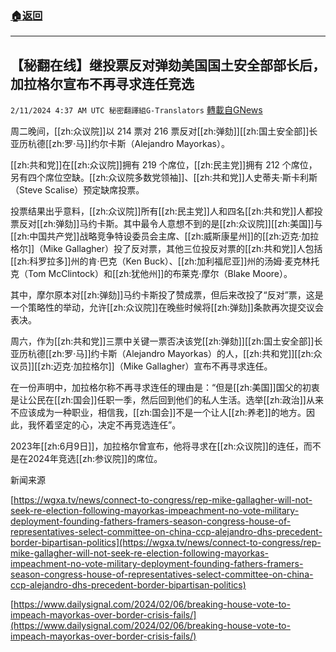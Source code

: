 ###  [:house:返回](README.md)
---


## 【秘翻在线】继投票反对弹劾美国国土安全部部长后，加拉格尔宣布不再寻求连任竞选
`2/11/2024 4:37 AM UTC 秘密翻譯組G-Translators` [轉載自GNews](https://gnews.org/articles/2298167)

周二晚间，[[zh:众议院]]以 214 票对 216 票反对[[zh:弹劾]][[zh:国土安全部]]长亚历杭德[[zh:罗·马]]约尔卡斯（Alejandro Mayorkas）。

[[zh:共和党]]在[[zh:众议院]]拥有 219 个席位，[[zh:民主党]]拥有 212 个席位，另有四个席位空缺。[[zh:众议院多数党领袖]]、[[zh:共和党]]人史蒂夫·斯卡利斯（Steve Scalise）预定缺席投票。

投票结果出乎意料，[[zh:众议院]]所有[[zh:民主党]]人和四名[[zh:共和党]]人都投票反对[[zh:弹劾]]马约卡斯。其中最令人意想不到的是[[zh:众议院]][[zh:美国]]与[[zh:中国共产党]]战略竞争特设委员会主席、[[zh:威斯康星州]]的[[zh:迈克·加拉格尔]]（Mike Gallagher）投了反对票，其他三位投反对票的[[zh:共和党]]人包括[[zh:科罗拉多]]州的肯·巴克（Ken Buck）、[[zh:加利福尼亚]]州的汤姆·麦克林托克（Tom McClintock）和[[zh:犹他州]]的布莱克·摩尔（Blake Moore）。

其中，摩尔原本对[[zh:弹劾]]马约卡斯投了赞成票，但后来改投了“反对”票，这是一个策略性的举动，允许[[zh:众议院]]在晚些时候将[[zh:弹劾]]条款再次提交议会表决。

周六，作为[[zh:共和党]]三票中关键一票否决该党[[zh:弹劾]][[zh:国土安全部]]长亚历杭德[[zh:罗·马]]约卡斯（Alejandro Mayorkas）的人，[[zh:共和党]][[zh:众议员]][[zh:迈克·加拉格尔]]（Mike Gallagher）宣布不再寻求连任。

在一份声明中，加拉格尔称不再寻求连任的理由是：“但是[[zh:美国]]国父的初衷是让公民在[[zh:国会]]任职一季，然后回到他们的私人生活。选举[[zh:政治]]从来不应该成为一种职业，相信我，[[zh:国会]]不是一个让人[[zh:养老]]的地方。因此，我怀着坚定的心，决定不再竞选连任”。

2023年[[zh:6月9日]]，加拉格尔曾宣布，他将寻求在[[zh:众议院]]的连任，而不是在2024年竞选[[zh:参议院]]的席位。

新闻来源

[https://wgxa.tv/news/connect-to-congress/rep-mike-gallagher-will-not-seek-re-election-following-mayorkas-impeachment-no-vote-military-deployment-founding-fathers-framers-season-congress-house-of-representatives-select-committee-on-china-ccp-alejandro-dhs-precedent-border-bipartisan-politics](https://wgxa.tv/news/connect-to-congress/rep-mike-gallagher-will-not-seek-re-election-following-mayorkas-impeachment-no-vote-military-deployment-founding-fathers-framers-season-congress-house-of-representatives-select-committee-on-china-ccp-alejandro-dhs-precedent-border-bipartisan-politics)

[https://www.dailysignal.com/2024/02/06/breaking-house-vote-to-impeach-mayorkas-over-border-crisis-fails/](https://www.dailysignal.com/2024/02/06/breaking-house-vote-to-impeach-mayorkas-over-border-crisis-fails/)
